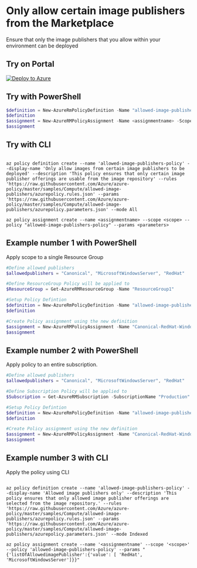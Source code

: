 # Only allow certain image publishers from the Marketplace

Ensure that only the image publishers that you allow within your environment can be deployed

## Try on Portal

[![Deploy to Azure](http://azuredeploy.net/deploybutton.png)](https://portal.azure.com/?feature.customportal=false&microsoft_azure_policy=true&microsoft_azure_policy_policyinsights=true&feature.microsoft_azure_security_policy=true&microsoft_azure_marketplace_policy=true#blade/Microsoft_Azure_Policy/CreatePolicyDefinitionBlade/uri/https%3A%2F%2Fraw.githubusercontent.com%2FAzure%2Fazure-policy%2Fmaster%2FSample%2FCompute%2Fallowed-image-publishers%2Fazurepolicy.json)

## Try with PowerShell

````powershell
$definition = New-AzureRmPolicyDefinition -Name "allowed-image-publishers-policy" -DisplayName "Only allow images from certain image publishers to be deployed" -description "This policy ensures that only certain image publisher offerings are usable from the image repository" -Policy 'https://raw.githubusercontent.com/Azure/azure-policy/master/samples/Compute/allowed-image-publishers/azurepolicy.rules.json' -Parameter 'https://raw.githubusercontent.com/Azure/azure-policy/master/samples/Compute/allowed-image-publishers/azurepolicy.parameters.json' -Mode All
$definition
$assignment = New-AzureRMPolicyAssignment -Name <assignmentname> -Scope <scope> -listOfAllowedimagePublisher <parameters> -PolicyDefinition $definition
$assignment
````

## Try with CLI

````cli

az policy definition create --name 'allowed-image-publishers-policy' --display-name 'Only allow images from certain image publishers to be deployed' --description 'This policy ensures that only certain image publisher offerings are usable from the image repository' --rules 'https://raw.githubusercontent.com/Azure/azure-policy/master/samples/Compute/allowed-image-publishers/azurepolicy.rules.json' --params 'https://raw.githubusercontent.com/Azure/azure-policy/master/samples/Compute/allowed-image-publishers/azurepolicy.parameters.json' --mode All

az policy assignment create --name <assignmentname> --scope <scope> --policy "allowed-image-publishers-policy" --params <parameters>

````

## Example number 1 with PowerShell

Apply scope to a single Resource Group

````powershell
#Define allowed publishers
$allowedpublishers = "Canonical", "MicrosoftWindowsServer", "RedHat"

#Define ResourceGroup Policy will be applied to
$ResourceGroup = Get-AzureRMResourceGroup -Name "ResourceGroup1"

#Setup Policy Defintion
$definition = New-AzureRmPolicyDefinition -Name "allowed-image-publishers-policy" -DisplayName "Allowed image publishers only" -description "This policy ensures that only allowed image publisher offerings are selected from the image repository" -Policy 'https://raw.githubusercontent.com/Azure/azure-policy/master/samples/Compute/allowed-image-publishers/azurepolicy.rules.json' -Parameter 'https://raw.githubusercontent.com/Azure/azure-policy/master/samples/Compute/allowed-image-publishers/azurepolicy.parameters.json' -Mode All
$definition

#Create Policy assignment using the new definition
$assignment = New-AzureRMPolicyAssignment -Name "Canonical-RedHat-WindowsServer-only-policy" -Scope $ResourceGroup.ResourceId -sku @{"Name" = "A1"; "Tier" = "Standard"} -listOfAllowedimagePublisher $allowedpublishers -PolicyDefinition $definition
$assignment
````

## Example number 2 with PowerShell

Apply policy to an entire subscription.

````powershell
#Define allowed publishers
$allowedpublishers = "Canonical", "MicrosoftWindowsServer", "RedHat"

#Define Subscription Policy will be applied to
$Subscription = Get-AzureRMSubscription -SubscriptionName "Production"

#Setup Policy Defintion
$definition = New-AzureRmPolicyDefinition -Name "allowed-image-publishers-policy" -DisplayName "Allowed image publishers only" -description "This policy ensures that only allowed image publisher offerings are selected from the image repository" -Policy 'https://raw.githubusercontent.com/Azure/azure-policy/master/samples/Compute/allowed-image-publishers/azurepolicy.rules.json' -Parameter 'https://raw.githubusercontent.com/Azure/azure-policy/master/samples/Compute/allowed-image-publishers/azurepolicy.parameters.json' -Mode All
$definition

#Create Policy assignment using the new definition
$assignment = New-AzureRMPolicyAssignment -Name "Canonical-RedHat-WindowsServer-only-policy" -Scope "/subscriptions/$subscription" -sku @{"Name" = "A1"; "Tier" = "Standard"} -listOfAllowedimagePublisher $allowedpublishers -PolicyDefinition $definition
$assignment
````

## Example number 3 with CLI

Apply the policy using CLI

````cli

az policy definition create --name 'allowed-image-publishers-policy' --display-name 'Allowed image publishers only' --description 'This policy ensures that only allowed image publisher offerings are selected from the image repository.' --rules 'https://raw.githubusercontent.com/Azure/azure-policy/master/samples/Compute/allowed-image-publishers/azurepolicy.rules.json' --params 'https://raw.githubusercontent.com/Azure/azure-policy/master/samples/Compute/allowed-image-publishers/azurepolicy.parameters.json' --mode Indexed

az policy assignment create --name '<assignmentname' --scope '<scope>' --policy 'allowed-image-publishers-policy' --params "{'listOfAllowedimagePublisher':{'value': [ 'RedHat', 'MicrosoftWindowsServer']}}"

````